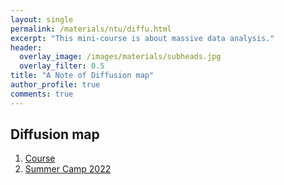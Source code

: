 ```yaml
---
layout: single
permalink: /materials/ntu/diffu.html
excerpt: "This mini-course is about massive data analysis."
header:
  overlay_image: /images/materials/subheads.jpg
  overlay_filter: 0.5
title: "A Note of Diffusion map"
author_profile: true
comments: true
---
```


## Diffusion map
  1. [Course](https://github.com/Singyuan/Diffusion-Map-MISC)
  2. [Summer Camp 2022](https://github.com/Singyuan/Summer-Camp-2022-in-Diffusion-Map)


